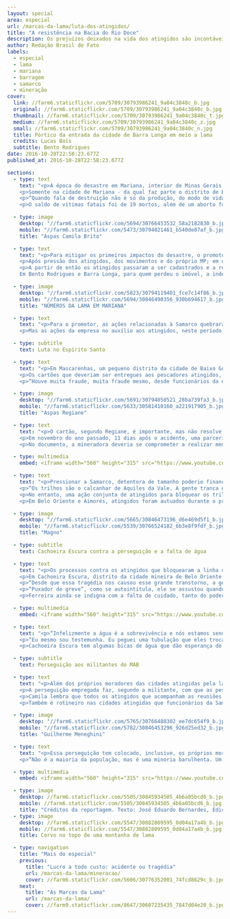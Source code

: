 ```yaml
---
layout: special
area: especial
url: /marcas-da-lama/luta-dos-atingidos/
title: "A resistência na Bacia do Rio Doce"
description: Os prejuízos deixados na vida dos atingidos são incontáveis, e a luta tornou-se parte do dia a dia de centenas deles
author: Redação Brasil de Fato
labels:
  - especial
  - lama
  - mariana
  - barragem
  - samarco
  - mineração
cover:
  link: //farm6.staticflickr.com/5709/30793986241_9a04c3840c_b.jpg
  original: //farm6.staticflickr.com/5709/30793986241_9a04c3840c_b.jpg
  thumbnail: //farm6.staticflickr.com/5709/30793986241_9a04c3840c_t.jpg
  medium: //farm6.staticflickr.com/5709/30793986241_9a04c3840c_z.jpg
  small: //farm6.staticflickr.com/5709/30793986241_9a04c3840c_n.jpg
  title: Pórtico da entrada da cidade de Barra Longa em meio a lama
  credits: Lucas Bois
  subtitle: Bento Rodrigues
date: 2016-10-28T22:58:23.677Z
published_at: 2016-10-28T22:58:23.677Z

sections:
  - type: text
    text: "<p>À época do desastre em Mariana, interior de Minas Gerais, a Defensoria Pública do estado estimou que mais de 1 milhão de pessoas foram atingidas pela lama, no caminho que ela percorreu entre a barragem de Fundão, operada pela mineradora Samarco (da Vale e da anglo-australiana BHP Billiton) até a cidade de Regência, no Espírito Santo.</p>
    <p>Somente na cidade de Mariana - da qual faz parte o distrito de Bento Rodrigues, que foi inteiramente destruído pelos rejeitos - 1, 5 mil pessoas tiveram prejuízos em suas atividades profissionais ou perderam bens materiais como casas, automóveis, entre outros pertences pessoais.</p>
    <p>“Quando fala de destruição não é só da produção, do modo de vida, mas de um laço das pessoas com o rio, de uma história, da vida das pessoas”, afirma Camila Brito, militante do Movimento dos Atingidos por Barragem (MAB). Ela atua em diversas cidades do Vale do Aço, um conglomerado de municípios que têm como base a exploração de minérios.</p>
    <p>O saldo de vítimas fatais foi de 19 mortos, além de um aborto forçado. Mas os prejuízos deixados na vida dos atingidos são incontáveis e chegaram a todos de maneiras muito peculiares. Agricultores perderam produções e as atividades pecuárias também foram impactadas. O maior problema, no entanto, foi o consumo de água e a pesca: mais de 3 mil pescadores foram atingidos e estão impedidos de praticar a profissão com a contaminação do Rio Doce e seus afluentes.</p>"

  - type: image
    desktop: "//farm6.staticflickr.com/5694/30766453532_58a2182830_b.jpg"
    mobile: "//farm6.staticflickr.com/5473/30794021461_b540de07af_b.jpg"
    title: "Aspas Camila Brito"

  - type: text
    text: "<p>Para mitigar os primeiros impactos do desastre, o promotor Guilherme Meneghini, que representa o Ministério Público de Minas Gerais (MPF-MG) na cidade de Mariana, ingressou, em 8 de novembro, três dias após a tragédia, com uma ação cautelar para bloquear R$ 300 milhões em recursos da Samarco. Embora a companhia tenha alegado não ter dinheiro em caixa, descobriu-se, mais tarde, que grande parte de seu capital estava fora do país.</p>
    <p>Após pressão dos atingidos, dos movimentos e do próprio MP; em dezembro de 2015 o promotor conseguiu impetrar mais uma ação. Essa, por fim, responsabilizou as controladoras e também definiu o bloqueio dos seus bens. A mesma ação estipulou quatro grupos de reparação aos atingidos: o fornecimento de um cartão mensal de auxílio financeiro, uma indenização por bens materiais, a reconstrução das cidades atingidas e uma indenização por danos morais.</p>
    <p>A partir de então os atingidos passaram a ser cadastrados e a receber valores mensais nos cartões fornecidos pela Samarco e, inclusive, segundo Meneghini, algumas ações indenizatórias também foram pagas.
    Em Bento Rodrigues e Barra Longa, para quem perdeu o imóvel, a indenização foi de R$ 20 mil. Para aqueles que perderam parentes na tragédia, o valor chegou a R$ 100 mil. “Esse não é o valor integral, nós ainda vamos calcular uma indenização final, que vai levar em consideração todos os danos que os atingidos tiveram”, explica Meneghini.</p>"

  - type: image
    desktop: "//farm6.staticflickr.com/5823/30794119401_fce7c14f86_b.jpg"
    mobile: "//farm6.staticflickr.com/5694/30846490356_930b694617_b.jpg"
    title: "NÚMEROS DA LAMA EM MARIANA"

  - type: text
    text: "<p>Para o promotor, as ações relacionadas à Samarco quebraram alguns paradigmas no que até então se tinha na luta pela reparação e direitos dos atingidos. \"Um deles é que em outros desastres, grande parte das famílias não recebeu nada. Elas lutam na justiça até hoje, tentando receber alguma coisa. Nós invertemos essa lógica. As famílias já foram parcialmente indenizadas, já recebem o auxílio financeiro, enquanto não vem a reparação final e a reconstrução”, opina o promotor. Isso foi possível, destaca ele, porque os atingidos ingressaram com ações coletivas e não individuais.</p>
    <p>Mas as ações da empresa no auxílio aos atingidos, neste período, ainda rendem bastante desconfiança por parte dos atingidos, uma vez que os efeitos da lama ainda são presentes diariamente na vida de todos eles.</p>"

  - type: subtitle
    text: Luta no Espírito Santo

  - type: text
    text: "<p>Em Mascarenhas, um pequeno distrito da cidade de Baixo Guandu margeado pelo Rio Doce no interior do Espírito Santo, a pesca sempre foi uma das principais atividades. A passagem da lama levou com ela o sustento de muitas famílias.</p>
    <p>Os cartões que deveriam ser entregues aos pescadores atingidos, por conta da cessão da pesca, demoraram a chegar. Quando chegaram, segundo os moradores, foram distribuídos para pessoas que sequer viviam em Mascarenhas. Regiane Soares, moradora da região e integrante do Movimento dos Atingidos por Barragem (MAB), lembra que tudo que se viu a respeito da atuação da empresa na região esse ano foi negligência.</p>
    <p>“Houve muita fraude, muita fraude mesmo, desde funcionários da empresa à pessoas da comunidade que buscaram pessoa no Paraná, na Itália, no sul de Minas, para vir fazer cadastro aqui. E essas pessoas recebem, e a comunidade não”, denuncia. Procurada, a Samarco não respondeu aos questionamentos da reportagem acerca da denúncia.</p>"

  - type: image
    desktop: "//farm6.staticflickr.com/5691/30794058521_28ba739fa3_b.jpg"
    mobile: "//farm6.staticflickr.com/5633/30581410160_a221917905_b.jpg"
    title: "Aspas Regiane"

  - type: text
    text: "<p>O cartão, segundo Regiane, é importante, mas não resolve os problemas da região. “A gente precisa de trabalho, de reconstituição da comunidade, de estudo. Eles não estão nem aí! O negócio é voltar a empresa a funcionar, gerar o lucro estipulado por ela”, lamenta.</p>
    <p>Em novembro do ano passado, 11 dias após o acidente, uma parceria entre os ministérios públicos federal e estadual e o Ministério do Trabalho, todos do Espírito Santo, firmou com a Samarco um Termo de Compromisso Socioambiental (TCSA), que obrigou a empresa a adotar medidas emergenciais em relação à chegada da lama ao estado.</p>
    <p>No documento, a mineradora deveria se comprometer a realizar medidas como a distribuição de água potável, a contratação de laboratórios para coleta e análise da água do Rio Doce e do mar e o custeio de transporte e alimentação a servidores atuantes em ações emergenciais. Quase um ano depois, Regiane revela que os compromissos ficaram só no papel.</p>"

  - type: multimedia
    embed: <iframe width="560" height="315" src="https://www.youtube.com/embed/z7vGJhamcS8" frameborder="0" allowfullscreen></iframe>

  - type: text
    text: "<p>Pressionar a Samarco, detentora de tamanho poderio financeiro, a cumprir os termos acordados com a justiça, sempre foi um grande desafio para os atingidos. Em Mascarenhas, a tática utilizada pelos manifestantes para levar a empresa à mesa de negociação foi bloquear os trilhos que margeiam a cidade e que diariamente carregam os minérios extraídos pela mineradora Vale.</p>
    <p>“Os trilhos são o calcanhar de Aquiles da Vale. A gente tranca e dá um prejuízo calculado em milhões de reais. A partir da primeira manifestação em que trancamos os trilhos é que eles vieram fazer o cadastro das pessoas da comunidade. Até então eles iriam apenas cadastrar pescadores com registro na Capitania dos Portos, que era apenas 22 pessoas aqui dentro”, relembrou.</p>
    <p>No entanto, uma ação conjunta de atingidos para bloquear os trilhos em Mascarenhas, Belo Oriente e Aimorés (as duas últimas localizadas em Minas Gerais), terminou com consequências aos manifestantes. Em Mascarenhas, na tentativa de dispersar e liberar os trilhos, a Polícia Militar apresentou uma liminar vencida em 30 dias e agiu com truculência, distribuindo socos e pontapés contra os moradores. Uma pessoa foi presa, mas teve a detenção revogada pelo delegado, quando foi comprovado que o documento apresentado pela PM estava vencido.</p>
    <p>Em Belo Oriente e Aimorés, atingidos foram autuados durante o protesto, mas não chegaram a ser presos. No último mês de outubro, 13 pessoas que participaram direta ou indiretamente dos protestos foram processados pela Vale. Em contato com a reportagem do Brasil de Fato, a empresa se negou a comentar processos judiciais em andamento.</p>"

  - type: image
    desktop: "//farm6.staticflickr.com/5665/30846473196_d6e469d5f1_b.jpg"
    mobile: "//farm6.staticflickr.com/5539/30766524182_6b3e8f9fdf_b.jpg"
    title: "Magno"

  - type: subtitle
    text: Cachoeira Escura contra a perseguição e a falta de água

  - type: text
    text: "<p>Os processos contra os atingidos que bloquearam a linha do trem causaram intimidação. Alguns se negam a dar entrevistas, outros passaram a ficar mais cuidadosos e até evitam se manifestar de maneira mais contundente contra a empresa.</p>
    <p>Em Cachoeira Escura, distrito da cidade mineira de Belo Oriente onde também aconteceu o bloqueio do trilho, a reivindicação dos atingidos é que a Samarco distribua água às 12 mil famílias, que desde o rompimento da barragem estão com o abastecimento comprometido pela qualidade da água que chega até às casas. A lama que desceu pelo Rio Doce contaminou afluentes, transformou a vida de quem mora por lá e depende do rio para consumo e para sustento, por meio da pesca.</p>
    <p>“Desde que essa tragédia nos causou esse grande transtorno, a gente vem padecendo sempre. A nossa rotina mudou, a nossa rotina não é mais a mesma”, conta Magno Antonio Oliveira, de 52 anos. Ferreira, que vive com sua família no pequeno distrito, é um dos atingidos perseguidos pela mineradora.</p>
    <p>“Puxador de greve”, como se autointitula, ele se assustou quando viu seu nome ligado à justiça. “Por eu morar aqui e ver as pessoas assim, não engajadas o suficiente para correr atrás [dos direitos], eu me juntei às pessoas e fui mobilizar nossa melhoria. Não para trazer danos, não com vandalismo. Como puxador de greve acho que a gente tem o direito de reivindicar porque nós nunca conseguimos nada no país, a não ser através da nossa luta. Nós não conseguimos nada de mão beijada”, destaca.</p>
    <p>Ferreira ainda se indigna com a falta de cuidado, tanto do poder local, que aceita o abastecimento com uma água que afirma estar contaminada, quanto com a empresa que não cumpriu o acordo de fornecer água tratada para os atingidos.</p>"

  - type: multimedia
    embed: <iframe width="560" height="315" src="https://www.youtube.com/embed/zIMADqzY0HA" frameborder="0" allowfullscreen></iframe>

  - type: text
    text: "<p>“Infelizmente a água é a sobrevivência e nós estamos sendo massacrados dessa mesma água. Tanto que as nossas tubulações estão todas contaminadas. É uma coisa que a sociedade tem que ver, porque está embaixo da terra, não dá para a gente ver”, aponta. Curioso, Ferreira aproveitou que a estação de tratamento da região trocava os canos de água, para checar a qualidade do que passava pela tubulação e se assustou.</p>
    <p>“Eu mesmo sou testemunha. Eu peguei uma tubulação que eles trocaram em frente ao [estação de] tratamento de água, e lá estava um resíduo de quase dois centímetros ao redor da tubulação toda e isso vai para dentro das residências\", relata.</p>
    <p>Cachoeira Escura tem algumas bicas de água que dão esperança de água potável aos moradores. Mas, aos poucos, os bens naturais começam a ser capitalizados. Quem mora nas partes altas do distrito, por exemplo, chega a pagar R$ 20 reais para que outros moradores que têm carro possam encher as garrafas e subi-las morro acima.</p>"

  - type: subtitle
    text: Perseguição aos militantes do MAB

  - type: text
    text: "<p>Além dos próprios moradores das cidades atingidas pela lama, militantes do Movimento dos Atingidos por Barragem (MAB) também são constantemente perseguidos pela Samarco. Alguns deles, como a coordenadora Camila Brito, estão entre os 13 processados pela Vale, uma das detentoras da mineradora.</p>
    <p>A perseguição empregada faz, segundo a militante, com que as pessoas achem que não vai ter jeito de garantir seus diretos, que elas se sintam pequenas por terem sido humilhadas e serem pobres. \"É difícil que as pessoas acreditem que a luta vai realmente fazer a diferença”, lamenta.</p>
    <p>Camila lembra que todos os atingidos que acompanham as reuniões do MAB para articular as lutas pelos direitos também são ameaçados. “As pessoas falam: ‘eu vou denunciar vocês, vocês estão participando da reunião do MAB, vou denunciar para a empresa, vão tirar seu cartão se você participar. Todas ideias estão sendo colocadas na população”, explica.</p>
    <p>Também é rotineiro nas cidades atingidas que funcionários da Samarco visitem os atingidos. No momento de fazer o cadastro, segundo a militante, a pergunta sobre a participação do morador nas reuniões do movimento é corriqueira. “Isso só tem um motivo que é essa perseguição e a negação do direito de participação no movimento social”, diz Camila Brito.</p>"

  - type: image
    desktop: "//farm6.staticflickr.com/5765/30766488302_ee7dc654f9_b.jpg"
    mobile: "//farm6.staticflickr.com/5782/30846453296_926d25ed32_b.jpg"
    title: "Guilherme Meneghini"

  - type: text
    text: "<p>Essa perseguição tem colocado, inclusive, os próprios moradores das cidades atingidas em conflito. Como a pressão da empresa para evitar a organização só tem aumentado, é comum que alguns se voltem contra o movimento e contra pessoas de referências em cada cidade.</p>
    <p>“Não é a maioria da população, mas é uma minoria barulhenta. Um cidadão publicou uma nota no jornal, chamando os atingidos de aproveitadores. Nós entramos com um processo contra esse cidadão e ele fez uma retratação pública dizendo que se arrependia do que tinha dito e pedia desculpas a toda a comunidade atingida de Mariana”, lembra o promotor Guilherme Meneghini.</p>"

  - type: multimedia
    embed: <iframe width="560" height="315" src="https://www.youtube.com/embed/PdBXpL5uNF4" frameborder="0" allowfullscreen></iframe>

  - type: image
    desktop: //farm6.staticflickr.com/5505/30845934505_4b6a05bcd6_b.jpg
    mobile: //farm6.staticflickr.com/5505/30845934505_4b6a05bcd6_b.jpg
    title: "Créditos da reportagem. Texto: José Eduardo Bernardes, Edição: Simone Freire, Vídeo e Foto: José Eduardo Bernardes e Guilherme Weimann, Arte: Wilcker Morais"
  - type: image
    desktop: //farm6.staticflickr.com/5547/30882809595_0d04a17a4b_b.jpg
    mobile: //farm6.staticflickr.com/5547/30882809595_0d04a17a4b_b.jpg
    title: Corvo no topo de uma montanha de lama

  - type: navigation
    title: "Mais do especial"
    previous:
      title: "Lucro a todo custo: acidente ou tragédia"
      url: /marcas-da-lama/mineracao/
      cover: //farm6.staticflickr.com/5606/30776352001_74fcd8629c_b.jpg
    next:
      title: "As Marcas da Lama"
      url: /marcas-da-lama/
      cover: //farm9.staticflickr.com/8647/30607235435_7847d04e20_b.jpg
---
```

